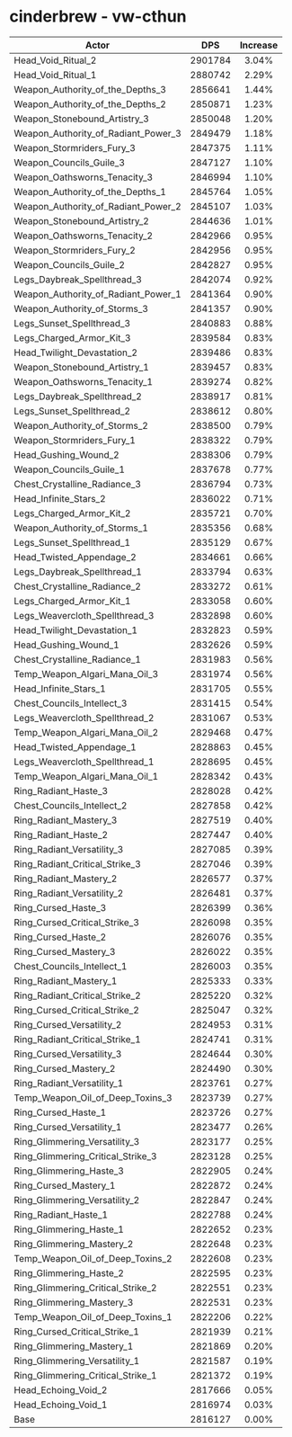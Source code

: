 # cinderbrew - vw-cthun
| Actor | DPS | Increase |
|---|:---:|:---:|
|Head_Void_Ritual_2|2901784|3.04%|
|Head_Void_Ritual_1|2880742|2.29%|
|Weapon_Authority_of_the_Depths_3|2856641|1.44%|
|Weapon_Authority_of_the_Depths_2|2850871|1.23%|
|Weapon_Stonebound_Artistry_3|2850048|1.20%|
|Weapon_Authority_of_Radiant_Power_3|2849479|1.18%|
|Weapon_Stormriders_Fury_3|2847375|1.11%|
|Weapon_Councils_Guile_3|2847127|1.10%|
|Weapon_Oathsworns_Tenacity_3|2846994|1.10%|
|Weapon_Authority_of_the_Depths_1|2845764|1.05%|
|Weapon_Authority_of_Radiant_Power_2|2845107|1.03%|
|Weapon_Stonebound_Artistry_2|2844636|1.01%|
|Weapon_Oathsworns_Tenacity_2|2842966|0.95%|
|Weapon_Stormriders_Fury_2|2842956|0.95%|
|Weapon_Councils_Guile_2|2842827|0.95%|
|Legs_Daybreak_Spellthread_3|2842074|0.92%|
|Weapon_Authority_of_Radiant_Power_1|2841364|0.90%|
|Weapon_Authority_of_Storms_3|2841357|0.90%|
|Legs_Sunset_Spellthread_3|2840883|0.88%|
|Legs_Charged_Armor_Kit_3|2839584|0.83%|
|Head_Twilight_Devastation_2|2839486|0.83%|
|Weapon_Stonebound_Artistry_1|2839457|0.83%|
|Weapon_Oathsworns_Tenacity_1|2839274|0.82%|
|Legs_Daybreak_Spellthread_2|2838917|0.81%|
|Legs_Sunset_Spellthread_2|2838612|0.80%|
|Weapon_Authority_of_Storms_2|2838500|0.79%|
|Weapon_Stormriders_Fury_1|2838322|0.79%|
|Head_Gushing_Wound_2|2838306|0.79%|
|Weapon_Councils_Guile_1|2837678|0.77%|
|Chest_Crystalline_Radiance_3|2836794|0.73%|
|Head_Infinite_Stars_2|2836022|0.71%|
|Legs_Charged_Armor_Kit_2|2835721|0.70%|
|Weapon_Authority_of_Storms_1|2835356|0.68%|
|Legs_Sunset_Spellthread_1|2835129|0.67%|
|Head_Twisted_Appendage_2|2834661|0.66%|
|Legs_Daybreak_Spellthread_1|2833794|0.63%|
|Chest_Crystalline_Radiance_2|2833272|0.61%|
|Legs_Charged_Armor_Kit_1|2833058|0.60%|
|Legs_Weavercloth_Spellthread_3|2832898|0.60%|
|Head_Twilight_Devastation_1|2832823|0.59%|
|Head_Gushing_Wound_1|2832626|0.59%|
|Chest_Crystalline_Radiance_1|2831983|0.56%|
|Temp_Weapon_Algari_Mana_Oil_3|2831974|0.56%|
|Head_Infinite_Stars_1|2831705|0.55%|
|Chest_Councils_Intellect_3|2831415|0.54%|
|Legs_Weavercloth_Spellthread_2|2831067|0.53%|
|Temp_Weapon_Algari_Mana_Oil_2|2829468|0.47%|
|Head_Twisted_Appendage_1|2828863|0.45%|
|Legs_Weavercloth_Spellthread_1|2828695|0.45%|
|Temp_Weapon_Algari_Mana_Oil_1|2828342|0.43%|
|Ring_Radiant_Haste_3|2828028|0.42%|
|Chest_Councils_Intellect_2|2827858|0.42%|
|Ring_Radiant_Mastery_3|2827519|0.40%|
|Ring_Radiant_Haste_2|2827447|0.40%|
|Ring_Radiant_Versatility_3|2827085|0.39%|
|Ring_Radiant_Critical_Strike_3|2827046|0.39%|
|Ring_Radiant_Mastery_2|2826577|0.37%|
|Ring_Radiant_Versatility_2|2826481|0.37%|
|Ring_Cursed_Haste_3|2826399|0.36%|
|Ring_Cursed_Critical_Strike_3|2826098|0.35%|
|Ring_Cursed_Haste_2|2826076|0.35%|
|Ring_Cursed_Mastery_3|2826022|0.35%|
|Chest_Councils_Intellect_1|2826003|0.35%|
|Ring_Radiant_Mastery_1|2825333|0.33%|
|Ring_Radiant_Critical_Strike_2|2825220|0.32%|
|Ring_Cursed_Critical_Strike_2|2825047|0.32%|
|Ring_Cursed_Versatility_2|2824953|0.31%|
|Ring_Radiant_Critical_Strike_1|2824741|0.31%|
|Ring_Cursed_Versatility_3|2824644|0.30%|
|Ring_Cursed_Mastery_2|2824490|0.30%|
|Ring_Radiant_Versatility_1|2823761|0.27%|
|Temp_Weapon_Oil_of_Deep_Toxins_3|2823739|0.27%|
|Ring_Cursed_Haste_1|2823726|0.27%|
|Ring_Cursed_Versatility_1|2823477|0.26%|
|Ring_Glimmering_Versatility_3|2823177|0.25%|
|Ring_Glimmering_Critical_Strike_3|2823128|0.25%|
|Ring_Glimmering_Haste_3|2822905|0.24%|
|Ring_Cursed_Mastery_1|2822872|0.24%|
|Ring_Glimmering_Versatility_2|2822847|0.24%|
|Ring_Radiant_Haste_1|2822788|0.24%|
|Ring_Glimmering_Haste_1|2822652|0.23%|
|Ring_Glimmering_Mastery_2|2822648|0.23%|
|Temp_Weapon_Oil_of_Deep_Toxins_2|2822608|0.23%|
|Ring_Glimmering_Haste_2|2822595|0.23%|
|Ring_Glimmering_Critical_Strike_2|2822551|0.23%|
|Ring_Glimmering_Mastery_3|2822531|0.23%|
|Temp_Weapon_Oil_of_Deep_Toxins_1|2822206|0.22%|
|Ring_Cursed_Critical_Strike_1|2821939|0.21%|
|Ring_Glimmering_Mastery_1|2821869|0.20%|
|Ring_Glimmering_Versatility_1|2821587|0.19%|
|Ring_Glimmering_Critical_Strike_1|2821372|0.19%|
|Head_Echoing_Void_2|2817666|0.05%|
|Head_Echoing_Void_1|2816974|0.03%|
|Base|2816127|0.00%|
